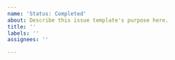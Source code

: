 ```yaml
---
name: 'Status: Completed'
about: Describe this issue template's purpose here.
title: ''
labels: ''
assignees: ''

---
```



